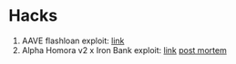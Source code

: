 # Hacks

1. AAVE flashloan exploit: [link](https://etherscan.io/tx/0xb5c8bd9430b6cc87a0e2fe110ece6bf527fa4f170a4bc8cd032f768fc5219838?__cf_chl_captcha_tk__=94be7b0895460e9399974823504de12e2492d3dc-1615510712-0-AYT1B4D7uXgWlttlSdjYf2pLRaGOByhRVg8WKgJllnD9U3D3otBgTtZbDF723h8Ji5_86USg0b9LTtahwckI13as0yl6XjKhxkWBfBAzQdNXZJOifRt9m-1T3iPfegb59j1P2zbJBXysC7uhR4249Xnen2glk9XrMEdzScbFRUWJ59-jYgQgUbwRyPyJ8Z-vHm6TS_Hw1IDpCP-mM93AvGZpg2nckuF-hJSqBM6r9YyJocBgduvix_22FIlhCy9pj35Xgm7usCRDoUmJv0xQseQvTVGT1q01ltezq6ZdaDuOk8FyJ6W3CWV0aKUgH59gYKlC7bTpfpNOwycqzY-5pOuvPKZOQEX7ahEoFq2QPzzVuFikEw5tkFHgL9m05nR5pPAVXnRY03e5F6rkdtfiWLLUIDByNmPdtwKr_Z7-5Rs1tYIirA7QXj17NajapohxR3THCy1J4sI3-Rjc2xfzMDeIg9eIx8waQS9dR0-rpU3bPmSc_pzWDNI6HDz0Bb_Q0viHWaSEtUPCFwDZxSCIWeVX_OzIbXl18_envNDqkzljnHczAUtRneuBNbVnTiUD8TgsisczESQP_29QiGxvJ1ekhyDlHF6KEp2trXl7ZyBJTZa7y_QJpE6Jto5r3SHwj1o2xE3lu-o0H-trXqkIWT0LYd1OKzfA0zTMPfgKCsuRgrAyC-j7Cpm1Sw72mr5JfQ)
2. Alpha Homora v2 x Iron Bank exploit: [link](https://etherscan.io/txs?a=0x905315602ed9a854e325f692ff82f58799beab57) [post mortem](https://blog.alphafinance.io/alpha-homora-v2-post-mortem/)


